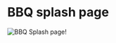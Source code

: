 # BBQ splash page
![BBQ Splash page!](/images/bbq.png)
<!-- ![Philadelphia's Magic Gardens. This place was so cool!](/assets/images/philly-magic-gardens.jpg "Philadelphia's Magic Gardens") -->

